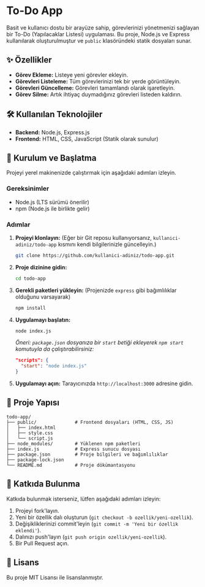 # To-Do App

Basit ve kullanıcı dostu bir arayüze sahip, görevlerinizi yönetmenizi sağlayan bir To-Do (Yapılacaklar Listesi) uygulaması. Bu proje, Node.js ve Express kullanılarak oluşturulmuştur ve `public` klasöründeki statik dosyaları sunar.

## ✨ Özellikler

*   **Görev Ekleme:** Listeye yeni görevler ekleyin.
*   **Görevleri Listeleme:** Tüm görevlerinizi tek bir yerde görüntüleyin.
*   **Görevleri Güncelleme:** Görevleri tamamlandı olarak işaretleyin.
*   **Görev Silme:** Artık ihtiyaç duymadığınız görevleri listeden kaldırın.

## 🛠️ Kullanılan Teknolojiler

*   **Backend:** Node.js, Express.js
*   **Frontend:** HTML, CSS, JavaScript (Statik olarak sunulur)

## 🚀 Kurulum ve Başlatma

Projeyi yerel makinenizde çalıştırmak için aşağıdaki adımları izleyin.

### Gereksinimler

*   Node.js (LTS sürümü önerilir)
*   npm (Node.js ile birlikte gelir)

### Adımlar

1.  **Projeyi klonlayın:**
    (Eğer bir Git reposu kullanıyorsanız, `kullanici-adiniz/todo-app` kısmını kendi bilgilerinizle güncelleyin.)
    ```bash
    git clone https://github.com/kullanici-adiniz/todo-app.git
    ```

2.  **Proje dizinine gidin:**
    ```bash
    cd todo-app
    ```

3.  **Gerekli paketleri yükleyin:**
    (Projenizde `express` gibi bağımlılıklar olduğunu varsayarak)
    ```bash
    npm install
    ```

4.  **Uygulamayı başlatın:**
    ```bash
    node index.js
    ```
    *Öneri: `package.json` dosyanıza bir `start` betiği ekleyerek `npm start` komutuyla da çalıştırabilirsiniz:*
    ```json
    "scripts": {
      "start": "node index.js"
    }
    ```

5.  **Uygulamayı açın:**
    Tarayıcınızda `http://localhost:3000` adresine gidin.

## 📂 Proje Yapısı

```
todo-app/
├── public/              # Frontend dosyaları (HTML, CSS, JS)
│   ├── index.html
│   ├── style.css
│   └── script.js
├── node_modules/        # Yüklenen npm paketleri
├── index.js             # Express sunucu dosyası
├── package.json         # Proje bilgileri ve bağımlılıklar
├── package-lock.json
└── README.md            # Proje dökümantasyonu
```

## 🤝 Katkıda Bulunma

Katkıda bulunmak isterseniz, lütfen aşağıdaki adımları izleyin:

1.  Projeyi fork'layın.
2.  Yeni bir özellik dalı oluşturun (`git checkout -b ozellik/yeni-ozellik`).
3.  Değişikliklerinizi commit'leyin (`git commit -m 'Yeni bir özellik eklendi'`).
4.  Dalınızı push'layın (`git push origin ozellik/yeni-ozellik`).
5.  Bir Pull Request açın.

## 📄 Lisans

Bu proje MIT Lisansı ile lisanslanmıştır.
